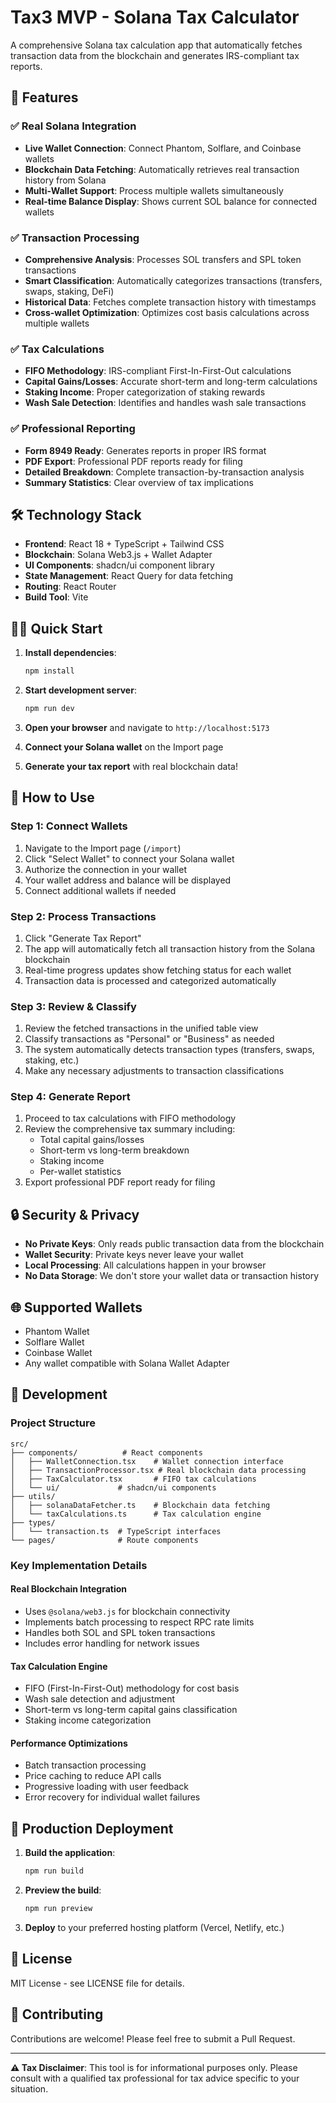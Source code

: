 # Tax3 MVP - Solana Tax Calculator

A comprehensive Solana tax calculation app that automatically fetches transaction data from the blockchain and generates IRS-compliant tax reports.

## 🚀 Features

### ✅ Real Solana Integration
- **Live Wallet Connection**: Connect Phantom, Solflare, and Coinbase wallets
- **Blockchain Data Fetching**: Automatically retrieves real transaction history from Solana
- **Multi-Wallet Support**: Process multiple wallets simultaneously
- **Real-time Balance Display**: Shows current SOL balance for connected wallets

### ✅ Transaction Processing
- **Comprehensive Analysis**: Processes SOL transfers and SPL token transactions
- **Smart Classification**: Automatically categorizes transactions (transfers, swaps, staking, DeFi)
- **Historical Data**: Fetches complete transaction history with timestamps
- **Cross-wallet Optimization**: Optimizes cost basis calculations across multiple wallets

### ✅ Tax Calculations
- **FIFO Methodology**: IRS-compliant First-In-First-Out calculations
- **Capital Gains/Losses**: Accurate short-term and long-term calculations
- **Staking Income**: Proper categorization of staking rewards
- **Wash Sale Detection**: Identifies and handles wash sale transactions

### ✅ Professional Reporting
- **Form 8949 Ready**: Generates reports in proper IRS format
- **PDF Export**: Professional PDF reports ready for filing
- **Detailed Breakdown**: Complete transaction-by-transaction analysis
- **Summary Statistics**: Clear overview of tax implications

## 🛠 Technology Stack

- **Frontend**: React 18 + TypeScript + Tailwind CSS
- **Blockchain**: Solana Web3.js + Wallet Adapter
- **UI Components**: shadcn/ui component library
- **State Management**: React Query for data fetching
- **Routing**: React Router
- **Build Tool**: Vite

## 🏃‍♂️ Quick Start

1. **Install dependencies**:
   ```bash
   npm install
   ```

2. **Start development server**:
   ```bash
   npm run dev
   ```

3. **Open your browser** and navigate to `http://localhost:5173`

4. **Connect your Solana wallet** on the Import page

5. **Generate your tax report** with real blockchain data!

## 📱 How to Use

### Step 1: Connect Wallets
1. Navigate to the Import page (`/import`)
2. Click "Select Wallet" to connect your Solana wallet
3. Authorize the connection in your wallet
4. Your wallet address and balance will be displayed
5. Connect additional wallets if needed

### Step 2: Process Transactions
1. Click "Generate Tax Report" 
2. The app will automatically fetch all transaction history from the Solana blockchain
3. Real-time progress updates show fetching status for each wallet
4. Transaction data is processed and categorized automatically

### Step 3: Review & Classify
1. Review the fetched transactions in the unified table view
2. Classify transactions as "Personal" or "Business" as needed
3. The system automatically detects transaction types (transfers, swaps, staking, etc.)
4. Make any necessary adjustments to transaction classifications

### Step 4: Generate Report
1. Proceed to tax calculations with FIFO methodology
2. Review the comprehensive tax summary including:
   - Total capital gains/losses
   - Short-term vs long-term breakdown
   - Staking income
   - Per-wallet statistics
3. Export professional PDF report ready for filing

## 🔒 Security & Privacy

- **No Private Keys**: Only reads public transaction data from the blockchain
- **Wallet Security**: Private keys never leave your wallet
- **Local Processing**: All calculations happen in your browser
- **No Data Storage**: We don't store your wallet data or transaction history

## 🌐 Supported Wallets

- Phantom Wallet
- Solflare Wallet  
- Coinbase Wallet
- Any wallet compatible with Solana Wallet Adapter

## 🔧 Development

### Project Structure
```
src/
├── components/          # React components
│   ├── WalletConnection.tsx    # Wallet connection interface
│   ├── TransactionProcessor.tsx # Real blockchain data processing
│   ├── TaxCalculator.tsx       # FIFO tax calculations
│   └── ui/             # shadcn/ui components
├── utils/
│   ├── solanaDataFetcher.ts    # Blockchain data fetching
│   └── taxCalculations.ts      # Tax calculation engine
├── types/
│   └── transaction.ts  # TypeScript interfaces
└── pages/              # Route components
```

### Key Implementation Details

#### Real Blockchain Integration
- Uses `@solana/web3.js` for blockchain connectivity
- Implements batch processing to respect RPC rate limits
- Handles both SOL and SPL token transactions
- Includes error handling for network issues

#### Tax Calculation Engine
- FIFO (First-In-First-Out) methodology for cost basis
- Wash sale detection and adjustment
- Short-term vs long-term capital gains classification
- Staking income categorization

#### Performance Optimizations
- Batch transaction processing
- Price caching to reduce API calls
- Progressive loading with user feedback
- Error recovery for individual wallet failures

## 🚀 Production Deployment

1. **Build the application**:
   ```bash
   npm run build
   ```

2. **Preview the build**:
   ```bash
   npm run preview
   ```

3. **Deploy** to your preferred hosting platform (Vercel, Netlify, etc.)

## 📄 License

MIT License - see LICENSE file for details.

## 🤝 Contributing

Contributions are welcome! Please feel free to submit a Pull Request.

---

**⚠️ Tax Disclaimer**: This tool is for informational purposes only. Please consult with a qualified tax professional for tax advice specific to your situation.
